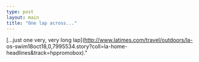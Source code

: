 ```yaml
---
type: post
layout: main
title: "One lap across..."
---
```

[...just one very, very long lap](http://www.latimes.com/travel/outdoors/la-
os-swim18oct18,0,7995534.story?coll=la-home-headlines&track=hppromobox)."

